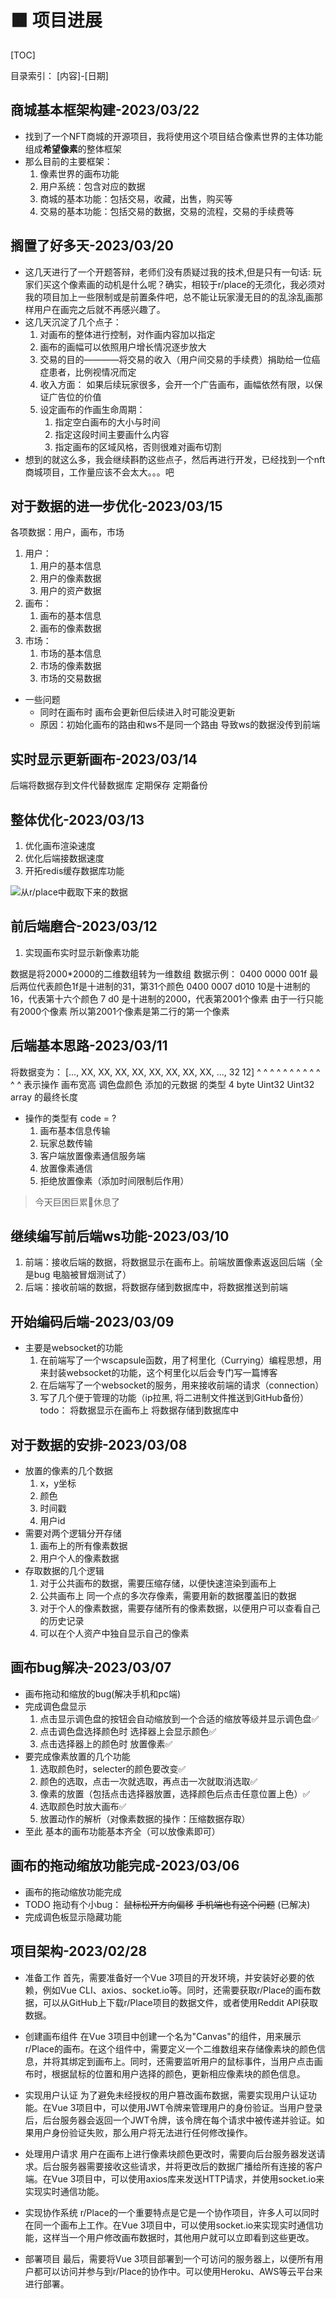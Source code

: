 # 🟧 项目进展

[TOC]

目录索引： [内容]-[日期]
## 商城基本框架构建-2023/03/22
- 找到了一个NFT商城的开源项目，我将使用这个项目结合像素世界的主体功能组成**希望像素**的整体框架
- 那么目前的主要框架：
    1. 像素世界的画布功能
    2. 用户系统：包含对应的数据
    3. 商城的基本功能：包括交易，收藏，出售，购买等
    4. 交易的基本功能：包括交易的数据，交易的流程，交易的手续费等

## 搁置了好多天-2023/03/20
- 这几天进行了一个开题答辩，老师们没有质疑过我的技术,但是只有一句话: 玩家们买这个像素画的动机是什么呢？确实，相较于r/place的无须化，我必须对我的项目加上一些限制或是前置条件吧，总不能让玩家漫无目的的乱涂乱画那样用户在画完之后就不再感兴趣了。
- 这几天沉淀了几个点子：
    1. 对画布的整体进行控制，对作画内容加以指定
    2. 画布的画幅可以依照用户增长情况逐步放大
    3. 交易的目的————将交易的收入（用户间交易的手续费）捐助给一位癌症患者，比例视情况而定
    4. 收入方面： 如果后续玩家很多，会开一个广告画布，画幅依然有限，以保证广告位的价值
    5. 设定画布的作画生命周期：
        1. 指定空白画布的大小与时间
        2. 指定这段时间主要画什么内容
        3. 指定画布的区域风格，否则很难对画布切割
- 想到的就这么多，我会继续斟酌这些点子，然后再进行开发，已经找到一个nft商城项目，工作量应该不会太大。。。吧



## 对于数据的进一步优化-2023/03/15
各项数据：用户，画布，市场
1. 用户：
    1. 用户的基本信息
    2. 用户的像素数据
    3. 用户的资产数据
2. 画布：
    1. 画布的基本信息
    2. 画布的像素数据
3. 市场：
    1. 市场的基本信息
    2. 市场的像素数据
    3. 市场的交易数据

- 一些问题
    - 同时在画布时 画布会更新但后续进入时可能没更新
    - 原因：初始化画布的路由和ws不是同一个路由  导致ws的数据没传到前端
## 实时显示更新画布-2023/03/14
后端将数据存到文件代替数据库
定期保存
定期备份

## 整体优化-2023/03/13
1. 优化画布渲染速度
2. 优化后端接数据速度
3. 开拓redis缓存数据库功能


![从r/place中截取下来的数据](https://pic.imgdb.cn/item/640eb292f144a0100710079a.png)

## 前后端磨合-2023/03/12
1. 实现画布实时显示新像素功能

数据是将2000*2000的二维数组转为一维数组
数据示例： 0400 0000 001f
最后两位代表颜色1f是十进制的31，第31个颜色
0400 0007 d010
10是十进制的16，代表第十六个颜色
7 d0 是十进制的2000，代表第2001个像素 由于一行只能有2000个像素 所以第2001个像素是第二行的第一个像素

## 后端基本思路-2023/03/11

将数据变为：
    [...,      XX, XX, XX, XX,    XX, XX, XX, XX, ...,  32 12]
    ^        ^   ^   ^   ^      ^   ^   ^   ^    ^     ^  ^
表示操作        画布宽高           调色盘颜色           添加的元数据
的类型        4 byte Uint32      Uint32 array          的最终长度

- 操作的类型有 code = ?
    1. 画布基本信息传输
    3. 玩家总数传输
    4. 客户端放置像素通信服务端
    6. 放置像素通信
    7. 拒绝放置像素（添加时间限制后作用）
> 今天巨困巨累💨休息了

## 继续编写前后端ws功能-2023/03/10
1. 前端：接收后端的数据，将数据显示在画布上。前端放置像素返返回后端（全是bug 电脑被冒烟测试了）
2. 后端：接收前端的数据，将数据存储到数据库中，将数据推送到前端

## 开始编码后端-2023/03/09
- 主要是websocket的功能
    1. 在前端写了一个wscapsule函数，用了柯里化（Currying）编程思想，用来封装websocket的功能，这个柯里化以后会专门写一篇博客
    2. 在后端写了一个websocket的服务，用来接收前端的请求（connection）
    3. 写了几个便于管理的功能（ip拉黑, 将二进制文件推送到GitHub备份）
    todo：
        将数据显示在画布上
        将数据存储到数据库中

## 对于数据的安排-2023/03/08
- 放置的像素的几个数据
    1. x，y坐标
    2. 颜色
    3. 时间戳
    4. 用户id
- 需要对两个逻辑分开存储
    1. 画布上的所有像素数据
    2. 用户个人的像素数据
- 存取数据的几个逻辑
    1. 对于公共画布的数据，需要压缩存储，以便快速渲染到画布上
    2. 公共画布上 同一个点的多次存像素，需要用新的数据覆盖旧的数据
    3. 对于个人的像素数据，需要存储所有的像素数据，以便用户可以查看自己的历史记录
    4. 可以在个人资产中独自显示自己的像素


## 画布bug解决-2023/03/07
- 画布拖动和缩放的bug(解决手机和pc端)
- 完成调色盘显示
    1. 点击显示调色盘的按钮会自动缩放到一个合适的缩放等级并显示调色盘✅
    2. 点击调色盘选择颜色时 选择器上会显示颜色✅
    3. 点击选择器上的颜色时 放置像素✅
- 要完成像素放置的几个功能
    1. 选取颜色时，selecter的颜色要改变✅
    2. 颜色的选取，点击一次就选取，再点击一次就取消选取✅
    3. 像素的放置（包括点击选择器放置，选择颜色后点击任意位置上色）✅
    4. 选取颜色时放大画布✅
    5. 放置动作的解析（对像素数据的操作：压缩数据存取）
- 至此 基本的画布功能基本齐全（可以放像素即可）

## 画布的拖动缩放功能完成-2023/03/06
- 画布的拖动缩放功能完成
- TODO 拖动有个小bug： ~~鼠标松开方向偏移~~ ~~手机端也有这个问题~~ (已解决)
- 完成调色板显示隐藏功能

## 项目架构-2023/02/28
- 准备工作
首先，需要准备好一个Vue 3项目的开发环境，并安装好必要的依赖，例如Vue CLI、axios、socket.io等。同时，还需要获取r/Place的画布数据，可以从GitHub上下载r/Place项目的数据文件，或者使用Reddit API获取数据。

- 创建画布组件
在Vue 3项目中创建一个名为"Canvas"的组件，用来展示r/Place的画布。在这个组件中，需要定义一个二维数组来存储像素块的颜色信息，并将其绑定到画布上。同时，还需要监听用户的鼠标事件，当用户点击画布时，根据鼠标的位置和用户选择的颜色，更新相应像素块的颜色信息。

- 实现用户认证
为了避免未经授权的用户篡改画布数据，需要实现用户认证功能。在Vue 3项目中，可以使用JWT令牌来管理用户的身份验证。当用户登录后，后台服务器会返回一个JWT令牌，该令牌在每个请求中被传递并验证。如果用户身份验证失败，那么用户将无法进行任何修改操作。

- 处理用户请求
用户在画布上进行像素块颜色更改时，需要向后台服务器发送请求。后台服务器需要接收这些请求，并将更改后的数据广播给所有连接的客户端。在Vue 3项目中，可以使用axios库来发送HTTP请求，并使用socket.io来实现实时通信功能。

- 实现协作系统
r/Place的一个重要特点是它是一个协作项目，许多人可以同时在同一个画布上工作。在Vue 3项目中，可以使用socket.io来实现实时通信功能，这样当一个用户修改画布数据时，其他用户就可以立即看到这些更改。

- 部署项目
最后，需要将Vue 3项目部署到一个可访问的服务器上，以便所有用户都可以访问并参与到r/Place的协作中。可以使用Heroku、AWS等云平台来进行部署。
